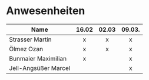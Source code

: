 # Anwesenheiten

| Name					| 16.02 | 02.03 | 09.03. |
| --------------------- | :---: | :---: | :---:  |
| Strasser Martin		|   x   |   x   |   x    |
| Ölmez Ozan			|   x   |   x   |   x    |
| Bunmaier Maximilian	|   x   |       |   x    |
| Jell-Angsüßer Marcel  |       |       |   x    |